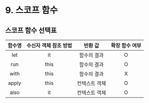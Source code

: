 # 9. 스코프 함수

## 스코프 함수 선택표

| 함수명 | 수신자 객체 참조 방법 | 반환 값 | 확장 함수 여부 |
| :-: | :-: | :-: | :-: |
| let | it | 함수의 결과 | O |
| run | this | 함수의 결과 | O |
| with | this | 함수의 결과 | X |
| apply | this | 컨텍스트 객체 | O |
| also | it | 컨텍스트 객체 | O |
